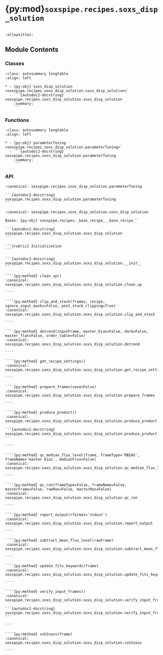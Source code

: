 # {py:mod}`soxspipe.recipes.soxs_disp_solution`

```{py:module} soxspipe.recipes.soxs_disp_solution
```

```{autodoc2-docstring} soxspipe.recipes.soxs_disp_solution
:allowtitles:
```

## Module Contents

### Classes

````{list-table}
:class: autosummary longtable
:align: left

* - {py:obj}`soxs_disp_solution <soxspipe.recipes.soxs_disp_solution.soxs_disp_solution>`
  - ```{autodoc2-docstring} soxspipe.recipes.soxs_disp_solution.soxs_disp_solution
    :summary:
    ```
````

### Functions

````{list-table}
:class: autosummary longtable
:align: left

* - {py:obj}`parameterTuning <soxspipe.recipes.soxs_disp_solution.parameterTuning>`
  - ```{autodoc2-docstring} soxspipe.recipes.soxs_disp_solution.parameterTuning
    :summary:
    ```
````

### API

````{py:function} parameterTuning(p, log, recipeSettings, settings, pinholeFrame, qc, products, sofName, lineDetectionTable)
:canonical: soxspipe.recipes.soxs_disp_solution.parameterTuning

```{autodoc2-docstring} soxspipe.recipes.soxs_disp_solution.parameterTuning
```
````

`````{py:class} soxs_disp_solution(log, settings=False, inputFrames=[], verbose=False, overwrite=False, polyOrders=False)
:canonical: soxspipe.recipes.soxs_disp_solution.soxs_disp_solution

Bases: {py:obj}`soxspipe.recipes._base_recipe_._base_recipe_`

```{autodoc2-docstring} soxspipe.recipes.soxs_disp_solution.soxs_disp_solution
```

```{rubric} Initialization
```

```{autodoc2-docstring} soxspipe.recipes.soxs_disp_solution.soxs_disp_solution.__init__
```

````{py:method} clean_up()
:canonical: soxspipe.recipes.soxs_disp_solution.soxs_disp_solution.clean_up

````

````{py:method} clip_and_stack(frames, recipe, ignore_input_masks=False, post_stack_clipping=True)
:canonical: soxspipe.recipes.soxs_disp_solution.soxs_disp_solution.clip_and_stack

````

````{py:method} detrend(inputFrame, master_bias=False, dark=False, master_flat=False, order_table=False)
:canonical: soxspipe.recipes.soxs_disp_solution.soxs_disp_solution.detrend

````

````{py:method} get_recipe_settings()
:canonical: soxspipe.recipes.soxs_disp_solution.soxs_disp_solution.get_recipe_settings

````

````{py:method} prepare_frames(save=False)
:canonical: soxspipe.recipes.soxs_disp_solution.soxs_disp_solution.prepare_frames

````

````{py:method} produce_product()
:canonical: soxspipe.recipes.soxs_disp_solution.soxs_disp_solution.produce_product

```{autodoc2-docstring} soxspipe.recipes.soxs_disp_solution.soxs_disp_solution.produce_product
```

````

````{py:method} qc_median_flux_level(frame, frameType='MBIAS', frameName='master bias', medianFlux=False)
:canonical: soxspipe.recipes.soxs_disp_solution.soxs_disp_solution.qc_median_flux_level

````

````{py:method} qc_ron(frameType=False, frameName=False, masterFrame=False, rawRon=False, masterRon=False)
:canonical: soxspipe.recipes.soxs_disp_solution.soxs_disp_solution.qc_ron

````

````{py:method} report_output(rformat='stdout')
:canonical: soxspipe.recipes.soxs_disp_solution.soxs_disp_solution.report_output

````

````{py:method} subtract_mean_flux_level(rawFrame)
:canonical: soxspipe.recipes.soxs_disp_solution.soxs_disp_solution.subtract_mean_flux_level

````

````{py:method} update_fits_keywords(frame)
:canonical: soxspipe.recipes.soxs_disp_solution.soxs_disp_solution.update_fits_keywords

````

````{py:method} verify_input_frames()
:canonical: soxspipe.recipes.soxs_disp_solution.soxs_disp_solution.verify_input_frames

```{autodoc2-docstring} soxspipe.recipes.soxs_disp_solution.soxs_disp_solution.verify_input_frames
```

````

````{py:method} xsh2soxs(frame)
:canonical: soxspipe.recipes.soxs_disp_solution.soxs_disp_solution.xsh2soxs

````

`````

